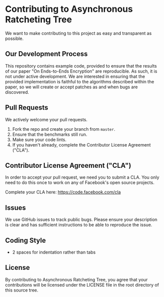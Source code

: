 # Contributing to Asynchronous Ratcheting Tree
We want to make contributing to this project as easy and transparent as
possible.

## Our Development Process
This repository contains example code, provided to ensure that the results of
our paper "On Ends-to-Ends Encryption" are reproducible. As such, it is not
under active development. We are interested in ensuring that the provided
implementation is faithful to the algorithms described within the paper, so
we will create or accept patches as and when bugs are discovered.

## Pull Requests
We actively welcome your pull requests.

1. Fork the repo and create your branch from `master`.
2. Ensure that the benchmarks still run.
3. Make sure your code lints.
4. If you haven't already, complete the Contributor License Agreement ("CLA").

## Contributor License Agreement ("CLA")
In order to accept your pull request, we need you to submit a CLA. You only need
to do this once to work on any of Facebook's open source projects.

Complete your CLA here: <https://code.facebook.com/cla>

## Issues
We use GitHub issues to track public bugs. Please ensure your description is
clear and has sufficient instructions to be able to reproduce the issue.

## Coding Style
* 2 spaces for indentation rather than tabs

## License
By contributing to Asynchronous Ratcheting Tree, you agree that your
contributions will be licensed under the LICENSE file in the root directory of
this source tree.
